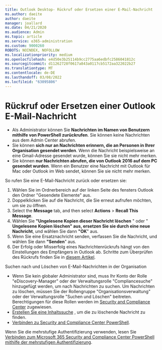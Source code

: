 ```yaml
---
title: Outlook Desktop- Rückruf oder Ersetzen einer E-Mail-Nachricht
ms.author: daeite
author: daeite
manager: joallard
ms.date: 04/21/2020
ms.audience: Admin
ms.topic: article
ms.service: o365-administration
ms.custom: 9000260
ROBOTS: NOINDEX, NOFOLLOW
ms.localizationpriority: medium
ms.openlocfilehash: e4d50e3b25114b9cc2775aa6edbfc2586041812c
ms.sourcegitcommit: d11262728f0617a843a0117cb5172aa322022b27
ms.translationtype: MT
ms.contentlocale: de-DE
ms.lasthandoff: 03/08/2022
ms.locfileid: "63095806"
---
```

# <a name="recall-or-replace-an-outlook-email-message"></a>Rückruf oder Ersetzen einer Outlook E-Mail-Nachricht

- Als Administrator können Sie **Nachrichten im Namen von Benutzern mithilfe von PowerShell zurückrufen**. Sie können keine Nachrichten aus dem Admin Center abrufen.
- Sie können **sich nur an Nachrichten erinnern, die an Personen in Ihrer Organisation gesendet werden**. Wenn die Nachricht beispielsweise an eine Gmail-Adresse gesendet wurde, können Sie sie nicht mehr merken.
- Sie können **nur Nachrichten abrufen, die von Outlook 2016 auf dem PC gesendet wurden**. Wenn ein Benutzer eine Nachricht mit Outlook für Mac oder Outlook im Web sendet, können Sie sie nicht mehr merken.

So rufen Sie eine E-Mail-Nachricht zurück oder ersetzen sie:

1. Wählen Sie im Ordnerbereich auf der linken Seite des fensters Outlook den Ordner "Gesendete Elemente" aus.
1. Doppelklicken Sie auf die Nachricht, die Sie erneut aufrufen möchten, um sie zu öffnen.
1. Select the **Message** tab, and then select **Actions** > **Recall This Message**.
1. Wählen Sie **"Ungelesene Kopien dieser Nachricht löschen** " oder " **Ungelesene Kopien löschen" aus, ersetzen Sie sie durch eine neue Nachricht**, und wählen Sie dann **"OK**" aus.
1. Wenn Sie eine Ersatznachricht senden, verfassen Sie die Nachricht, und wählen Sie dann **"Senden**" aus.
1. Der Erfolg oder Misserfolg eines Nachrichtenrückrufs hängt von den Einstellungen des Empfängers in Outlook ab. Schritte zum Überprüfen des Rückrufs finden Sie in [diesem Artikel](https://support.office.com/article/35027f88-d655-4554-b4f8-6c0729a723a0).

Suchen nach und Löschen von E-Mail-Nachrichten in der Organisation

- Wenn Sie kein globaler Administrator sind, muss Ihr Konto der Rolle "eDiscovery-Manager" oder der Verwaltungsrolle "Compliancesuche" hinzugefügt werden, um nach Nachrichten zu suchen. Um Nachrichten zu löschen, müssen Sie der Rollengruppe "Organisationsverwaltung" oder der Verwaltungsrolle "Suchen und Löschen" beitreten. Berechtigungen für diese Rollen werden im [Security and Compliance Center](https://go.microsoft.com/fwlink/?linkid=2083731) zugewiesen.
- [Erstellen Sie eine Inhaltssuche](https://docs.microsoft.com/microsoft-365/compliance/content-search) , um die zu löschende Nachricht zu finden.
- [Verbinden zu Security and Compliance Center PowerShell](https://docs.microsoft.com/powershell/exchange/office-365-scc/connect-to-scc-powershell/connect-to-scc-powershell?view=exchange-ps&preserve-view=true).

Wenn Sie die mehrstufige Authentifizierung verwenden, lesen Sie [Verbinden zum Microsoft 365 Security and Compliance Center PowerShell mithilfe der mehrstufigen Authentifizierung](https://docs.microsoft.com/powershell/exchange/office-365-scc/connect-to-scc-powershell/mfa-connect-to-scc-powershell?view=exchange-ps&preserve-view=true).
